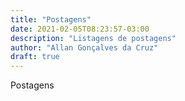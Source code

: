 ```yaml
---
title: "Postagens"
date: 2021-02-05T08:23:57-03:00
description: "Listagens de postagens"
author: "Allan Gonçalves da Cruz"
draft: true
---
```


Postagens